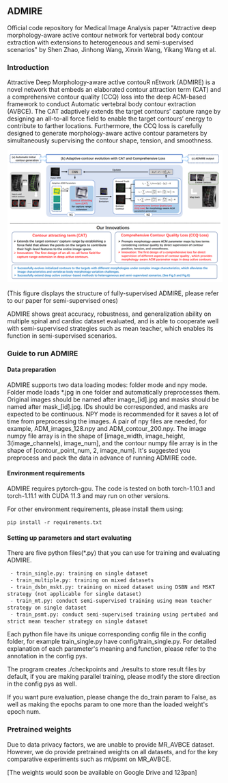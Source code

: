 ## ADMIRE

Official code repository for Medical Image Analysis paper "Attractive deep morphology-aware active contour network for vertebral body contour extraction with extensions to heterogeneous and semi-supervised scenarios" by Shen Zhao, Jinhong Wang, Xinxin Wang, Yikang Wang et al.

### Introduction

Attractive Deep Morphology-aware actIve contouR nEtwork (ADMIRE) is a novel network that embeds an elaborated contour attraction term (CAT) and a comprehensive contour quality (CCQ) loss into the deep ACM-based framework to conduct Automatic vertebral body contour extraction (AVBCE). The CAT adaptively extends the target contours’ capture range by designing an all-to-all force field to enable the target contours’ energy to contribute to farther locations. Furthermore, the CCQ loss is carefully designed to generate morphology-aware active contour parameters by simultaneously supervising the contour shape, tension, and smoothness.

![fig1](./figs/mainfig.png)

(This figure displays the structure of fully-supervised ADMIRE, please refer to our paper for semi-supervised ones)

ADMIRE shows great accuracy, robustness, and generalization ability on multiple spinal and cardiac dataset evaluated, and is able to cooperate well with semi-supervised strategies such as mean teacher, which enables its function in semi-supervised scenarios. 

### Guide to run ADMIRE

#### Data preparation

ADMIRE supports two data loading modes: folder mode and npy mode. Folder mode loads *.jpg in one folder and automatically preprocesses them. Original images should be named after image\_[id].jpg and masks should be named after mask\_[id].jpg. IDs should be corresponded, and masks are expected to be continuous. NPY mode is recommended for it saves a lot of time from preprocessing the images. A pair of npy files are needed, for example, ADM_images_128.npy and ADM_contour_200.npy. The image numpy file array is in the shape of [image_width, image_height, 3(image_channels), image_num], and the contour numpy file array is in the shape of [contour_point_num, 2, image_num]. It's suggested you preprocess and pack the data in advance of running ADMIRE code.

#### Environment requirements

ADMIRE requires pytorch-gpu. The code is tested on both torch-1.10.1 and torch-1.11.1 with CUDA 11.3 and may run on other versions.

For other environment requirements, please install them using:

```shell
pip install -r requirements.txt
```

#### Setting up parameters and start evaluating

There are five python files(*.py) that you can use for training and evaluating ADMIRE.

```
 - train_single.py: training on single dataset
 - train_multiple.py: training on mixed datasets
 - train_dsbn_mskt.py: training on mixed dataset using DSBN and MSKT strategy (not applicable for single dataset)
 - train_mt.py: conduct semi-supervised training using mean teacher strategy on single dataset
 - train_psmt.py: conduct semi-supervised training using pertubed and strict mean teacher strategy on single dataset
```

Each python file have its unique corresponding config file in the config folder, for example train_single.py have config/train_single.py. For detailed explanation of each parameter's meaning and function, please refer to the annotation in the config pys.

The program creates ./checkpoints and ./results to store result files by default, if you are making parallel training, please modify the store direction in the config pys as well.

If you want pure evaluation, please change the do_train param to False, as well as making the epochs param to one more than the loaded weight's epoch num.

### Pretrained weights

Due to data privacy factors, we are unable to provide MR_AVBCE dataset. However, we do provide pretrained weights on all datasets, and for the key comparative experiments such as mt/psmt on MR_AVBCE.

[The weights would soon be available on Google Drive and 123pan]